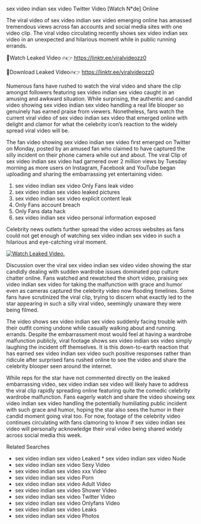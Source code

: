﻿sex video indian sex video Twitter Video [Watch N*de] Online

The viral video of ﻿sex video indian sex video emerging online has amassed tremendous views across fan accounts and social media sites with one video clip. The viral video circulating recently shows ﻿sex video indian sex video in an unexpected and hilarious moment while in public running errands. 

🔴Watch Leaked Video 🔥👉  https://linktr.ee/viralvideozz0 

🔴Download Leaked Video🔥👉  https://linktr.ee/viralvideozz0 

Numerous fans have rushed to watch the viral video and share the clip amongst followers featuring ﻿sex video indian sex video caught in an amusing and awkward situation. While surprising, the authentic and candid video showing ﻿sex video indian sex video handling a real life blooper so genuinely has earned praise from viewers. Nonetheless, fans watch the current viral video of ﻿sex video indian sex video that emerged online with delight and clamor for what the celebrity icon’s reaction to the widely spread viral video will be.

The fan video showing ﻿sex video indian sex video first emerged on Twitter on Monday, posted by an amused fan who claimed to have captured the silly incident on their phone camera while out and about. The viral Clip of ﻿sex video indian sex video had garnered over 2 million views by Tuesday morning as more users on Instagram, Facebook and YouTube began uploading and sharing the embarrassing yet entertaining video. 

1. ﻿sex video indian sex video Only Fans leak video
2. ﻿sex video indian sex video leaked pictures
3. ﻿sex video indian sex video explicit content leak
4. Only Fans account breach
5. Only Fans data hack
6. ﻿sex video indian sex video personal information exposed

Celebrity news outlets further spread the video across websites as fans could not get enough of watching ﻿sex video indian sex video in such a hilarious and eye-catching viral moment. 

[![Watch Leaked Video.](https://miro.medium.com/v2/resize:fit:828/format:webp/1*cilzJN44JGOrTw9NJCrNHA.gif "Watch Leaked Video")](https://linktr.ee/viralvideozz0)

Discussion over the viral ﻿sex video indian sex video video showing the star candidly dealing with sudden wardrobe issues dominated pop culture chatter online. Fans watched and rewatched the short video, praising ﻿sex video indian sex video for taking the malfunction with grace and humor even as cameras captured the celebrity video now flooding timelines. Some fans have scrutinized the viral clip, trying to discern what exactly led to the star appearing in such a silly viral video, seemingly unaware they were being filmed.

The video shows ﻿sex video indian sex video suddenly facing trouble with their outfit coming undone while casually walking about and running errands. Despite the embarrassment most would feel at having a wardrobe malfunction publicly, viral footage shows ﻿sex video indian sex video simply laughing the incident off themselves. It is this down-to-earth reaction that has earned ﻿sex video indian sex video such positive responses rather than ridicule after surprised fans rushed online to see the video and share the celebrity blooper seen around the internet.  

While reps for the star have not commented directly on the leaked embarrassing video, ﻿sex video indian sex video will likely have to address the viral clip rapidly spreading online featuring quite the comedic celebrity wardrobe malfunction. Fans eagerly watch and share the video showing ﻿sex video indian sex video handling the potentially humiliating public incident with such grace and humor, hoping the star also sees the humor in their candid moment going viral too. For now, footage of the celebrity video continues circulating with fans clamoring to know if ﻿sex video indian sex video will personally acknowledge their viral video being shared widely across social media this week.

Related Searches
* ﻿sex video indian sex video Leaked
﻿* sex video indian sex video Nude
* ﻿sex video indian sex video Sexy Video
* ﻿sex video indian sex video xxx Video
* ﻿sex video indian sex video Porn
* ﻿sex video indian sex video Adult Video
* ﻿sex video indian sex video Shower Video
* ﻿sex video indian sex video Twitter Video
* ﻿sex video indian sex video Onlyfans Video
* ﻿sex video indian sex video Leaks
* ﻿sex video indian sex video Photos